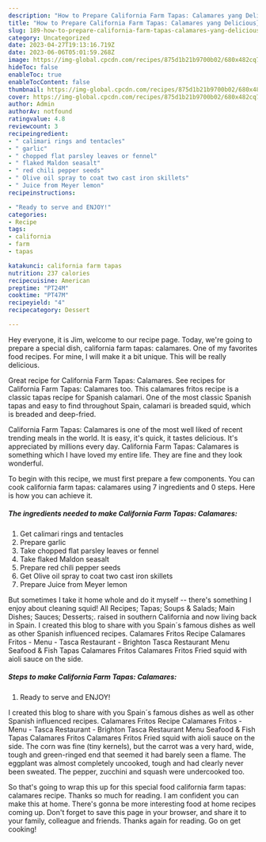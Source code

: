 ```yaml
---
description: "How to Prepare California Farm Tapas: Calamares yang Delicious}"
title: "How to Prepare California Farm Tapas: Calamares yang Delicious}"
slug: 189-how-to-prepare-california-farm-tapas-calamares-yang-delicious
category: Uncategorized
date: 2023-04-27T19:13:16.719Z
date: 2023-06-06T05:01:59.268Z
image: https://img-global.cpcdn.com/recipes/875d1b21b9700b02/680x482cq70/california-farm-tapas-calamares-recipe-main-photo.jpg
hideToc: false
enableToc: true
enableTocContent: false
thumbnail: https://img-global.cpcdn.com/recipes/875d1b21b9700b02/680x482cq70/california-farm-tapas-calamares-recipe-main-photo.jpg
cover: https://img-global.cpcdn.com/recipes/875d1b21b9700b02/680x482cq70/california-farm-tapas-calamares-recipe-main-photo.jpg
author: Admin
authorAv: notfound
ratingvalue: 4.8
reviewcount: 3
recipeingredient:
- " calimari rings and tentacles"
- " garlic"
- " chopped flat parsley leaves or fennel"
- " flaked Maldon seasalt"
- " red chili pepper seeds"
- " Olive oil spray to coat two cast iron skillets"
- " Juice from Meyer lemon"
recipeinstructions:

- "Ready to serve and ENJOY!"
categories:
- Recipe
tags:
- california
- farm
- tapas

katakunci: california farm tapas 
nutrition: 237 calories
recipecuisine: American
preptime: "PT24M"
cooktime: "PT47M"
recipeyield: "4"
recipecategory: Dessert

---
```



Hey everyone, it is Jim, welcome to our recipe page. Today, we're going to prepare a special dish, california farm tapas: calamares. One of my favorites food recipes. For mine, I will make it a bit unique. This will be really delicious.

Great recipe for California Farm Tapas: Calamares. See recipes for California Farm Tapas: Calamares too. This calamares fritos recipe is a classic tapas recipe for Spanish calamari. One of the most classic Spanish tapas and easy to find throughout Spain, calamari is breaded squid, which is breaded and deep-fried.

California Farm Tapas: Calamares is one of the most well liked of recent trending meals in the world. It is easy, it's quick, it tastes delicious. It's appreciated by millions every day. California Farm Tapas: Calamares is something which I have loved my entire life. They are fine and they look wonderful.


To begin with this recipe, we must first prepare a few components. You can cook california farm tapas: calamares using 7 ingredients and 0 steps. Here is how you can achieve it.

<!--inarticleads1-->

##### The ingredients needed to make California Farm Tapas: Calamares:

1. Get  calimari rings and tentacles
1. Prepare  garlic
1. Take  chopped flat parsley leaves or fennel
1. Take  flaked Maldon seasalt
1. Prepare  red chili pepper seeds
1. Get  Olive oil spray to coat two cast iron skillets
1. Prepare  Juice from Meyer lemon


But sometimes I take it home whole and do it myself -- there&#39;s something I enjoy about cleaning squid! All Recipes; Tapas; Soups &amp; Salads; Main Dishes; Sauces; Desserts;. raised in southern California and now living back in Spain. I created this blog to share with you Spain´s famous dishes as well as other Spanish influenced recipes. Calamares Fritos Recipe Calamares Fritos - Menu - Tasca Restaurant - Brighton Tasca Restaurant Menu Seafood &amp; Fish Tapas Calamares Fritos Calamares Fritos Fried squid with aioli sauce on the side. 

<!--inarticleads2-->

##### Steps to make California Farm Tapas: Calamares:


1. Ready to serve and ENJOY!

I created this blog to share with you Spain´s famous dishes as well as other Spanish influenced recipes. Calamares Fritos Recipe Calamares Fritos - Menu - Tasca Restaurant - Brighton Tasca Restaurant Menu Seafood &amp; Fish Tapas Calamares Fritos Calamares Fritos Fried squid with aioli sauce on the side. The corn was fine (tiny kernels), but the carrot was a very hard, wide, tough and green-ringed end that seemed it had barely seen a flame. The eggplant was almost completely uncooked, tough and had clearly never been sweated. The pepper, zucchini and squash were undercooked too. 

So that's going to wrap this up for this special food california farm tapas: calamares recipe. Thanks so much for reading. I am confident you can make this at home. There's gonna be more interesting food at home recipes coming up. Don't forget to save this page in your browser, and share it to your family, colleague and friends. Thanks again for reading. Go on get cooking!
